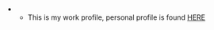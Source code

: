 - - This is my work profile, personal profile is found [HERE](https://github.com/nicklasakerman?tab=repositories)
